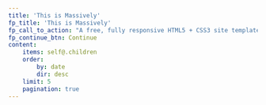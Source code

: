 ```yaml
---
title: 'This is Massively'
fp_title: 'This is Massively'
fp_call_to_action: "A free, fully responsive HTML5 + CSS3 site template designed by [@ajlkn](https://twitter.com/ajlkn) for [HTML5 UP](https://html5up.net/)<br>\r\nand released for free under the [Creative Commons license](https://html5up.net/license).<br>\r\nPorted to [Grav](https://getgrav.org) by [CPPL](https://craigphillips.biz)\r\n\r\n"
fp_continue_btn: Continue
content:
    items: self@.children
    order:
        by: date
        dir: desc
    limit: 5
    pagination: true
---
```


